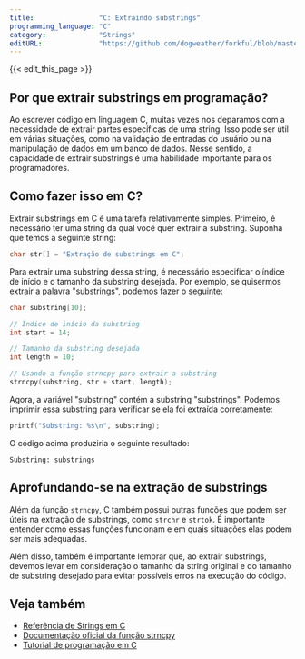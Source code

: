```yaml
---
title:                "C: Extraindo substrings"
programming_language: "C"
category:             "Strings"
editURL:              "https://github.com/dogweather/forkful/blob/master/content/pt/c/extracting-substrings.md"
---
```


{{< edit_this_page >}}

## Por que extrair substrings em programação?

Ao escrever código em linguagem C, muitas vezes nos deparamos com a necessidade de extrair partes específicas de uma string. Isso pode ser útil em várias situações, como na validação de entradas do usuário ou na manipulação de dados em um banco de dados. Nesse sentido, a capacidade de extrair substrings é uma habilidade importante para os programadores.

## Como fazer isso em C?

Extrair substrings em C é uma tarefa relativamente simples. Primeiro, é necessário ter uma string da qual você quer extrair a substring. Suponha que temos a seguinte string:

```C
char str[] = "Extração de substrings em C";
```

Para extrair uma substring dessa string, é necessário especificar o índice de início e o tamanho da substring desejada. Por exemplo, se quisermos extrair a palavra "substrings", podemos fazer o seguinte:

```C
char substring[10];

// Índice de início da substring
int start = 14;

// Tamanho da substring desejada
int length = 10;

// Usando a função strncpy para extrair a substring
strncpy(substring, str + start, length);
```

Agora, a variável "substring" contém a substring "substrings". Podemos imprimir essa substring para verificar se ela foi extraída corretamente:

```C
printf("Substring: %s\n", substring);
```

O código acima produziria o seguinte resultado:

```
Substring: substrings
```

## Aprofundando-se na extração de substrings

Além da função `strncpy`, C também possui outras funções que podem ser úteis na extração de substrings, como `strchr` e `strtok`. É importante entender como essas funções funcionam e em quais situações elas podem ser mais adequadas.

Além disso, também é importante lembrar que, ao extrair substrings, devemos levar em consideração o tamanho da string original e do tamanho de substring desejado para evitar possíveis erros na execução do código.

## Veja também

- [Referência de Strings em C](https://www.codingame.com/playgrounds/14213/string-handling-in-c)
- [Documentação oficial da função strncpy](https://www.ibm.com/docs/en/zos/2.3.0?topic=functions-strncpy-store-string)
- [Tutorial de programação em C](https://www.devmedia.com.br/c-tutorial/)